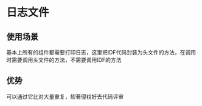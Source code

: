 # 日志文件

## 使用场景
基本上所有的组件都需要打印日志，这里把IDF代码封装为头文件的方法，在调用时需要调用头文件的方法，不需要调用IDF的方法

## 优势
可以通过它比对大量重复，软著侵权好去代码评审
